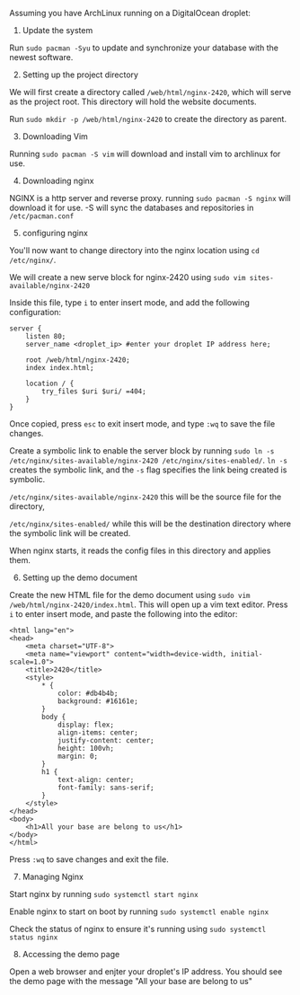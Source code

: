 Assuming you have ArchLinux running on a DigitalOcean droplet:

1) Update the system

Run `sudo pacman -Syu` to update and synchronize your database with the newest software.


2) Setting up the project directory

We will first create a directory called `/web/html/nginx-2420`, which will serve as the project root. This directory will hold the website documents.

Run `sudo mkdir -p /web/html/nginx-2420` to create the directory as parent.

3) Downloading Vim

Running `sudo pacman -S vim` will download and install vim to archlinux for use.

4) Downloading nginx

NGINX is a http server and reverse proxy. running `sudo pacman -S nginx` will download it for use. -S will sync the databases and repositories in `/etc/pacman.conf`

5) configuring nginx

You'll now want to change directory into the nginx location using `cd /etc/nginx/`.

We will create a new serve block for nginx-2420 using `sudo vim sites-available/nginx-2420`

Inside this file, type `i` to enter insert mode, and add the following configuration:

```
server {
    listen 80;
    server_name <droplet_ip> #enter your droplet IP address here;

    root /web/html/nginx-2420;
    index index.html;

    location / {
        try_files $uri $uri/ =404;
    }
}
```

Once copied, press `esc` to exit insert mode, and type `:wq` to save the file changes.

Create a symbolic link to enable the server block by running `sudo ln -s /etc/nginx/sites-available/nginx-2420 /etc/nginx/sites-enabled/`. 
`ln -s` creates the symbolic link, and the `-s` flag specifies the link being created is symbolic. 

`/etc/nginx/sites-available/nginx-2420` this will be the source file for the directory, 

`/etc/nginx/sites-enabled/` while this will be the destination directory where the symbolic link will be created. 

When nginx starts, it reads the config files in this directory and applies them.

6) Setting up the demo document

Create the new HTML file for the demo document using `sudo vim /web/html/nginx-2420/index.html`. This will open up a vim text editor. Press `i` to enter insert mode, and paste the following into the editor:

```<!DOCTYPE html>
<html lang="en">
<head>
    <meta charset="UTF-8">
    <meta name="viewport" content="width=device-width, initial-scale=1.0">
    <title>2420</title>
    <style>
        * {
            color: #db4b4b;
            background: #16161e;
        }
        body {
            display: flex;
            align-items: center;
            justify-content: center;
            height: 100vh;
            margin: 0;
        }
        h1 {
            text-align: center;
            font-family: sans-serif;
        }
    </style>
</head>
<body>
    <h1>All your base are belong to us</h1>
</body>
</html>
```
Press `:wq` to save changes and exit the file.

7) Managing Nginx

Start nginx by running `sudo systemctl start nginx`

Enable nginx to start on boot by running `sudo systemctl enable nginx`

Check the status of nginx to ensure it's running using `sudo systemctl status nginx`

8) Accessing the demo page

Open a web browser and enjter your droplet's IP address. You should see the demo page with the message "All your base are belong to us"


